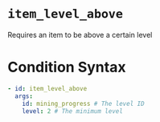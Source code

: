 # `item_level_above`

Requires an item to be above a certain level

# Condition Syntax
```yaml
- id: item_level_above
  args:
    id: mining_progress # The level ID
    level: 2 # The minimum level
```
